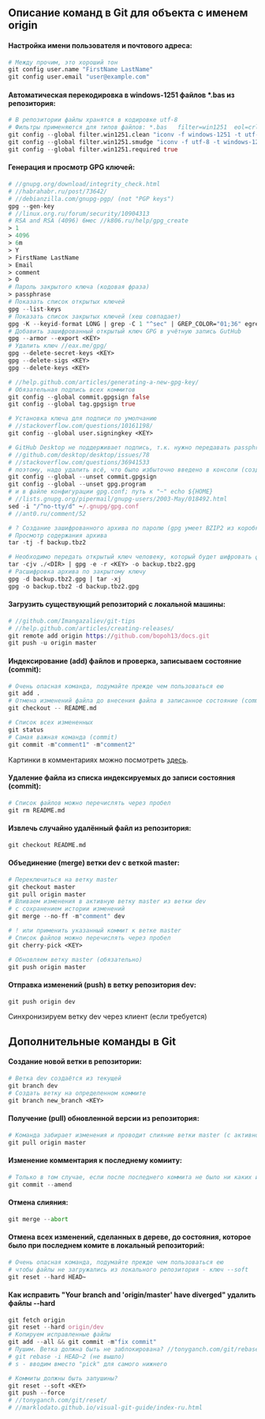 ﻿## Описание команд в Git для объекта с именем origin

#### Настройка имени пользователя и почтового адреса:
``` nix
# Между прочим, это хороший тон
git config user.name "FirstName LastName"
git config user.email "user@example.com"
```

#### Автоматическая перекодировка в windows-1251 файлов *.bas из репозитория:
``` nix
# В репозитории файлы хранятся в кодировке utf-8
# Фильтры применяются для типов файлов: *.bas	filter=win1251  eol=crlf
git config --global filter.win1251.clean "iconv -f windows-1251 -t utf-8"
git config --global filter.win1251.smudge "iconv -f utf-8 -t windows-1251"
git config --global filter.win1251.required true
```

#### Генерация и просмотр GPG ключей:
``` nix
# //gnupg.org/download/integrity_check.html
# //habrahabr.ru/post/73642/
# //debianzilla.com/gnupg-pgp/ (not "PGP keys")
gpg --gen-key
# //linux.org.ru/forum/security/10904313
# RSA and RSA (4096) 6мес //k806.ru/help/gpg_create
> 1
> 4096
> 6m
> Y
> FirstName LastName
> Email
> comment
> O
# Пароль закрытого ключа (кодовая фраза)
> passphrase
# Показать список открытых ключей
gpg --list-keys
# Показать список закрытых ключей (хеш совпадает)
gpg -K --keyid-format LONG | grep -C 1 "^sec" | GREP_COLOR="01;36" egrep -i --color "([0-9A-F]{8,}|-\W+)"
# Добавить зашифрованный открытый ключ GPG в учётную запись GutHub
gpg --armor --export <KEY>
# Удалить ключ //eax.me/gpg/
gpg --delete-secret-keys <KEY>
gpg --delete-sigs <KEY>
gpg --delete-keys <KEY>

# //help.github.com/articles/generating-a-new-gpg-key/
# Обязательная подпись всех коммитов
git config --global commit.gpgsign false
git config --global tag.gpgsign true

# Установка ключа для подписи по умолчанию
# //stackoverflow.com/questions/10161198/
git config --global user.signingkey <KEY>
```
``` nix
# GitHub Desktop не поддерживает подпись, т.к. нужно передавать passphrase
# //github.com/desktop/desktop/issues/78
# //stackoverflow.com/questions/36941533
# поэтому, надо удалить всё, что было избыточно введено в консоли (создать хук к $ git commit -a -S)
git config --global --unset commit.gpgsign
git config --global --unset gpg.program
# и в файле конфигурации gpg.conf; путь к "~" echo ${HOME}
# //lists.gnupg.org/pipermail/gnupg-users/2003-May/018492.html
sed -i "/^no-tty/d" ~/.gnupg/gpg.conf
# //ant0.ru/comment/52

# ? Создание зашифрованного архива по паролю (gpg умеет BZIP2 из коробки)
# Просмотр содержания архива
tar -tj -f backup.tbz2

# Необходимо передать открытый ключ человеку, который будет шифровать файлы
tar -cjv ./<DIR> | gpg -e -r <KEY> -o backup.tbz2.gpg
# Расшифровка архива по закрытому ключу
gpg -d backup.tbz2.gpg | tar -xj
gpg -o backup.tbz2 -d backup.tbz2.gpg
```

#### Загрузить существующий репозиторий с локальной машины:
``` nix
# //github.com/Imangazaliev/git-tips
# //help.github.com/articles/creating-releases/
git remote add origin https://github.com/bopoh13/docs.git
git push -u origin master
```

#### Индексирование (add) файлов и проверка, записываем состояние (commit):
``` nix
# Очень опасная команда, подумайте прежде чем пользоваться ею
git add .
# Отмена изменений файла до внесения файла в записанное состояние (commit)
git checkout -- README.md

# Список всех измененных
git status
# Самая важная команда (commit)
git commit -m"comment1" -m"comment2"
```
Картинки в комментариях можно посмотреть [здесь](//www.webpagefx.com/tools/emoji-cheat-sheet/).

#### Удаление файла из списка индексируемых до записи состояния (commit):
``` nix
# Список файлов можно перечислять через пробел
git rm README.md
```

#### Извлечь случайно удалённый файл из репозитория:
``` nix
git checkout README.md
```

#### Объединение (merge) ветки dev с веткой master:
``` nix
# Переключиться на ветку master
git checkout master
git pull origin master
# Вливаем изменения в активную ветку master из ветки dev
# с сохранением истории изменений
git merge --no-ff -m"comment" dev

# ! или применить указанный коммит к ветке master
# Список файлов можно перечислять через пробел
git cherry-pick <KEY>

# Обновляем ветку master (обязательно)
git push origin master
```

#### Отправка изменений (push) в ветку репозитория dev:
``` nix
git push origin dev
```
Синхронизируем ветку dev через клиент (если требуется)

## Дополнительные команды в Git

#### Создание новой ветки в репозитории:
``` nix
# Ветка dev создаётся из текущей
git branch dev
# Создать ветку на определенном коммите
git branch new_branch <KEY>
```

#### Получение (pull) обновленной версии из репозитория:
``` nix
# Команда забирает изменения и проводит слияние ветки master (с активной веткой)
git pull origin master
```

#### Изменение комментария к последнему комииту:
``` nix
# Только в том случае, если после последнего коммита не было ни каких изменений в рабочем каталоге
git commit --amend
```

#### Отмена слияния:
``` nix
git merge --abort
```

#### Отмена всех изменений, сделанных в дереве, до состояния, которое было при последнем комите в локальный репозиторий:
``` nix
# Очень опасная команда, подумайте прежде чем пользоваться ею
# чтобы файлы не загружались из локального репозитория - ключ --soft
git reset --hard HEAD~
```

#### Как исправить "Your branch and 'origin/master' have diverged" удалить файлы --hard
``` nix
git fetch origin
git reset --hard origin/dev
# Копируем исправленные файлы
git add --all && git commit -m"fix commit"
# Пушим. Ветка должна быть не заблокирована? //tonyganch.com/git/rebase/
# git rebase -i HEAD~2 (не вышло)
# s - вводим вместо "pick" для самого нижнего

# Коммиты должны быть запушины?
git reset --soft <KEY>
git push --force
# //tonyganch.com/git/reset/
# //marklodato.github.io/visual-git-guide/index-ru.html
```
